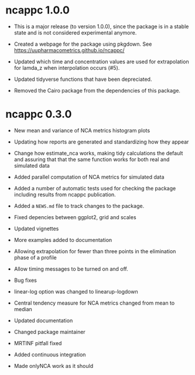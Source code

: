 # ncappc 1.0.0

* This is a major release (to version 1.0.0), since the package 
  is in a stable state and is not considered experimental anymore. 
  
* Created a webpage for the package using pkgdown. See
  https://uupharmacometrics.github.io/ncappc/
  
* Updated which time and concentration values are used for 
  extrapolation for lamda_z when interpolation occurs (#5).
  
* Updated tidyverse functions that have been depreciated. 

* Removed the Cairo package from the dependencies of this package.

# ncappc 0.3.0

* New mean and variance of NCA metrics histogram plots

* Updating how reports are generated and standardizing how they appear

* Change how estimate_nca works, making tidy calculations the default
  and assuring that that the same function works for both real and simulated
  data

* Added parallel computation of NCA metrics for simulated data

* Added a number of automatic tests used for checking the package 
  including results from ncappc publication.

* Added a `NEWS.md` file to track changes to the package.

* Fixed depencies between ggplot2, grid and scales

* Updated vignettes

* More examples added to documentation

* Allowing extrapolation for fewer than three points in the elimination phase
  of a profile

* Allow timing messages to be turned on and off.

* Bug fixes

* linear-log option was changed to linearup-logdown 

* Central tendency measure for NCA metrics changed from mean to median

* Updated documentation

* Changed package maintainer

* MRTINF pitfall fixed

* Added continuous integration

* Made onlyNCA work as it should




